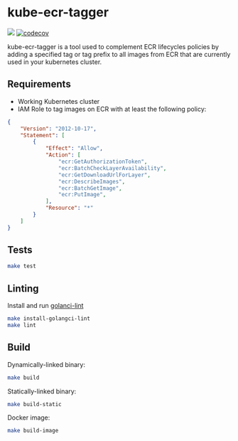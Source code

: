 
# kube-ecr-tagger

![](https://github.com/AnesBenmerzoug/kube-ecr-tagger/workflows/CI/badge.svg)
[![codecov](https://codecov.io/gh/AnesBenmerzoug/kube-ecr-tagger/branch/master/graph/badge.svg)](https://codecov.io/gh/AnesBenmerzoug/kube-ecr-tagger)

kube-ecr-tagger is a tool used to complement ECR lifecycles policies by adding a specified tag or tag prefix to all images from ECR that are currently used in your kubernetes cluster.

## Requirements

* Working Kubernetes cluster
* IAM Role to tag images on ECR with at least the following policy:

```json
{
    "Version": "2012-10-17",
    "Statement": [
        {
            "Effect": "Allow",
            "Action": [
                "ecr:GetAuthorizationToken",
                "ecr:BatchCheckLayerAvailability",
                "ecr:GetDownloadUrlForLayer",
                "ecr:DescribeImages",
                "ecr:BatchGetImage",
                "ecr:PutImage",
            ],
            "Resource": "*"
        }
    ]
}
```


## Tests

```bash
make test
```

## Linting

Install and run [golanci-lint](https://github.com/golangci/golangci-lint#install)

```bash
make install-golangci-lint
make lint
```

## Build

Dynamically-linked binary:

```bash
make build
```

Statically-linked binary:

```bash
make build-static
```

Docker image:

```bash
make build-image
```